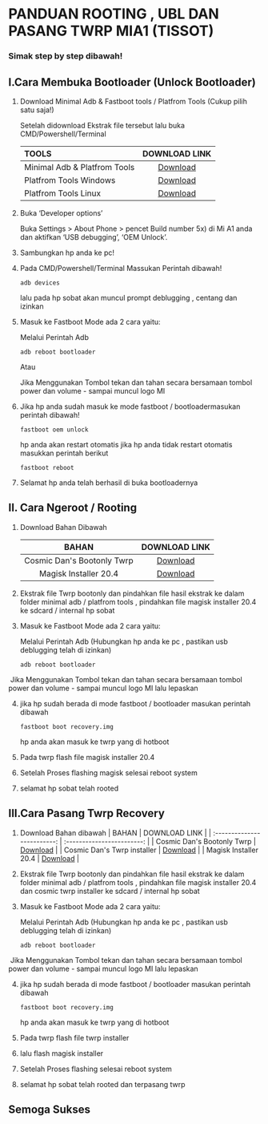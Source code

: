 # PANDUAN ROOTING , UBL DAN PASANG TWRP MIA1 (TISSOT)

### Simak step by step dibawah!

> 
>

## **I.Cara Membuka Bootloader (Unlock Bootloader)**



1. Download Minimal Adb & Fastboot tools / Platfrom Tools (Cukup pilih satu saja!)

   Setelah didownload  Ekstrak file tersebut lalu buka CMD/Powershell/Terminal

   | TOOLS                        |       DOWNLOAD LINK        |
   | :--------------------------- | :------------------------: |
   | Minimal Adb & Platfrom Tools | [Download](www.google.com) |
   | Platfrom Tools Windows       | [Download](www.google.com) |
   | Platfrom Tools Linux         | [Download](www.google.com) |

2. Buka ‘Developer options’ 

   Buka Settings >  About Phone > pencet Build number 5x) di Mi A1 anda dan aktifkan ‘USB  debugging’, ‘OEM Unlock’.

   

3. Sambungkan hp anda ke pc!

4. Pada CMD/Powershell/Terminal Massukan Perintah dibawah!

   ```
   adb devices
   ```

   lalu pada hp sobat akan muncul prompt deblugging , centang dan izinkan

   

5. Masuk ke Fastboot Mode ada 2 cara yaitu:

   Melalui Perintah Adb

   ```
   adb reboot bootloader
   ```

   Atau

   Jika Menggunakan Tombol tekan dan tahan secara bersamaan  tombol power dan volume -  sampai muncul logo MI

6. Jika hp anda sudah masuk ke mode fastboot / bootloadermasukan perintah dibawah!

   ```
   fastboot oem unlock
   ```

   hp anda akan restart otomatis jika hp anda tidak restart otomatis masukkan perintah berikut

   ```
   fastboot reboot
   ```


7. Selamat hp anda telah berhasil di buka bootloadernya



## II. Cara Ngeroot / Rooting



1. Download Bahan Dibawah

   |           BAHAN            |       DOWNLOAD LINK        |
   | :------------------------: | :------------------------: |
   | Cosmic Dan's Bootonly Twrp | [Download](www.google.com) |
   |   Magisk Installer 20.4    | [Download](www.google.com) |

   

2. Ekstrak  file Twrp bootonly dan pindahkan file hasil ekstrak ke dalam folder minimal adb / platfrom tools , pindahkan file magisk installer 20.4 ke sdcard / internal hp sobat

3. Masuk ke Fastboot Mode ada 2 cara yaitu:

   Melalui Perintah Adb (Hubungkan hp anda ke pc , pastikan usb deblugging telah di izinkan)

   ```
   adb reboot bootloader
   ```

​		Jika Menggunakan Tombol tekan dan tahan secara bersamaan  tombol power dan volume -  sampai 		muncul logo MI lalu lepaskan

4. jika hp sudah berada di mode fastboot / bootloader masukan perintah dibawah

   ```
   fastboot boot recovery.img
   ```

   hp anda akan masuk ke twrp yang di hotboot

   

5. Pada twrp  flash file  magisk installer 20.4

6. Setelah Proses flashing  magisk selesai reboot system

7. selamat hp sobat telah rooted

   

 ## III.Cara Pasang Twrp Recovery



   1. Download Bahan dibawah
|            BAHAN            |       DOWNLOAD LINK        |
| :-------------------------: | :------------------------: |
| Cosmic Dan's Bootonly Twrp  | [Download](www.google.com) |
| Cosmic Dan's Twrp installer | [Download](www.google.com) |
|    Magisk Installer 20.4    | [Download](www.google.com) |



2. Ekstrak  file Twrp bootonly dan pindahkan file hasil ekstrak ke dalam folder minimal adb / platfrom tools , pindahkan file magisk installer 20.4 dan cosmic twrp installer  ke sdcard / internal hp sobat

3. Masuk ke Fastboot Mode ada 2 cara yaitu:

   Melalui Perintah Adb (Hubungkan hp anda ke pc , pastikan usb deblugging telah di izinkan)

   ```
   adb reboot bootloader
   ```

​		Jika Menggunakan Tombol tekan dan tahan secara bersamaan  tombol power dan volume -  sampai 		muncul logo MI lalu lepaskan

4. jika hp sudah berada di mode fastboot / bootloader masukan perintah dibawah

   ```
   fastboot boot recovery.img
   ```

   hp anda akan masuk ke twrp yang di hotboot

   

5. Pada twrp  flash file  twrp installer 

6. lalu flash magisk installer

7. Setelah Proses flashing   selesai reboot system

8. selamat hp sobat telah rooted dan terpasang twrp

   

## Semoga Sukses

